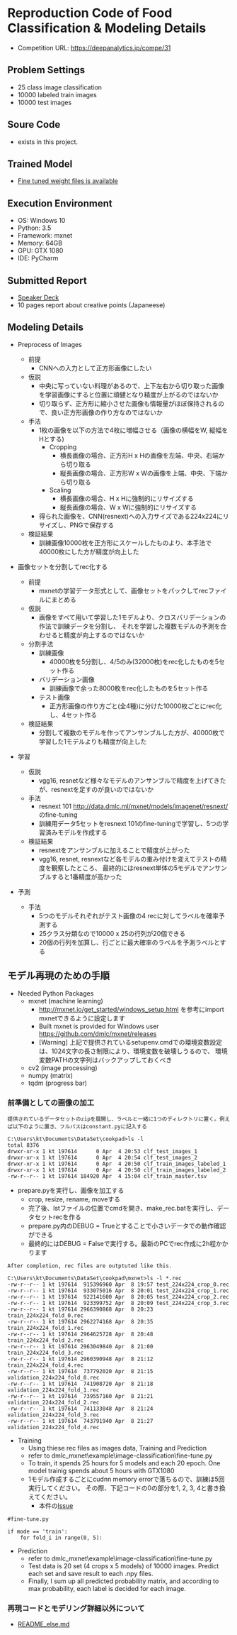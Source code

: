 # Reproduction Code of Food Classification & Modeling Details

* Competition URL: https://deepanalytics.jp/compe/31

## Problem Settings

* 25 class image classification
* 10000 labeled train images
* 10000 test images

## Soure Code

* exists in this project.

## Trained Model

* [Fine tuned weight files is available](https://drive.google.com/drive/folders/0BxkHqJ_0XZ-lb0s3azltRHhNVTg?usp=sharing)

## Execution Environment

* OS: Windows 10
* Python: 3.5
* Framework: mxnet
* Memory: 64GB
* GPU: GTX 1080
* IDE: PyCharm

## Submitted Report

* [Speaker Deck](https://speakerdeck.com/peroon/food-image-classification)
* 10 pages report about creative points (Japaneese)

## Modeling Details

* Preprocess of Images
    * 前提
        * CNNへの入力として正方形画像にしたい
    * 仮説
        * 中央に写っていない料理があるので、上下左右から切り取った画像を学習画像にすると位置に頑健となり精度が上がるのではないか
        * 切り取らず、正方形に縮小させた画像も情報量がほぼ保持されるので、良い正方形画像の作り方なのではないか
    * 手法
        * 1枚の画像を以下の方法で4枚に増幅させる（画像の横幅をW, 縦幅をHとする)
            * Cropping
                * 横長画像の場合、正方形H x Hの画像を左端、中央、右端から切り取る
                * 縦長画像の場合、正方形W x Wの画像を上端、中央、下端から切り取る
            * Scaling
                * 横長画像の場合、H x Hに強制的にリサイズする
                * 縦長画像の場合、W x Wに強制的にリサイズする
        * 得られた画像を、CNN(resnext)への入力サイズである224x224にリサイズし、PNGで保存する
    * 検証結果
        * 訓練画像10000枚を正方形にスケールしたものより、本手法で40000枚にした方が精度が向上した
    
* 画像セットを分割してrec化する
    * 前提
        * mxnetの学習データ形式として、画像セットをパックしてrecファイルにまとめる
    * 仮説
        * 画像をすべて用いて学習した1モデルより、クロスバリデーションの作法で訓練データを分割し、
        それを学習した複数モデルの予測を合わせると精度が向上するのではないか
    * 分割手法
        * 訓練画像
            * 40000枚を5分割し、4/5のみ(32000枚)をrec化したものを5セット作る
        * バリデーション画像
            * 訓練画像で余った8000枚をrec化したものを5セット作る
        * テスト画像
            * 正方形画像の作り方ごと(全4種)に分けた10000枚ごとにrec化し、4セット作る
    * 検証結果
        * 分割して複数のモデルを作ってアンサンブルした方が、40000枚で学習した1モデルよりも精度が向上した
    
* 学習
    * 仮説
        * vgg16, resnetなど様々なモデルのアンサンブルで精度を上げてきたが、resnextを足すのが良いのではないか
    * 手法
        * resnext 101 http://data.dmlc.ml/mxnet/models/imagenet/resnext/ のfine-tuning
        * 訓練用データ5セットをresnext 101のfine-tuningで学習し、5つの学習済みモデルを作成する
    * 検証結果
        * resnextをアンサンブルに加えることで精度が上がった
        * vgg16, resnet, resnextなど各モデルの重み付けを変えてテストの精度を観察したところ、
        最終的にはresnext単体の5モデルでアンサンブルすると1番精度が高かった
    
* 予測
    * 手法
        * 5つのモデルそれぞれがテスト画像の4 recに対してラベルを確率予測する
        * 25クラス分類なので10000 x 25の行列が20個できる
        * 20個の行列を加算し、行ごとに最大確率のラベルを予測ラベルとする


## モデル再現のための手順

* Needed Python Packages
    * mxnet (machine learning)
        * http://mxnet.io/get_started/windows_setup.html を参考にimport mxnetできるように設定します
        * Built mxnet is provided for Windows user https://github.com/dmlc/mxnet/releases
        * [Warning] 上記で提供されているsetupenv.cmdでの環境変数設定は、1024文字の長さ制限により、環境変数を破壊しうるので、
        環境変数PATHの文字列はバックアップしておくべき
    * cv2 (image processing)
    * numpy (matrix)
    * tqdm (progress bar)

### 前準備としての画像の加工

```
提供されているデータセットのzipを展開し、ラベルと一緒に1つのディレクトリに置く。例えば以下のように置き、フルパスはconstant.pyに記入する

C:\Users\kt\Documents\DataSet\cookpad>ls -l
total 8376
drwxr-xr-x 1 kt 197614      0 Apr  4 20:53 clf_test_images_1
drwxr-xr-x 1 kt 197614      0 Apr  4 20:54 clf_test_images_2
drwxr-xr-x 1 kt 197614      0 Apr  4 20:50 clf_train_images_labeled_1
drwxr-xr-x 1 kt 197614      0 Apr  4 20:50 clf_train_images_labeled_2
-rw-r--r-- 1 kt 197614 184920 Apr  4 15:04 clf_train_master.tsv
```
    
* prepare.pyを実行し、画像を加工する
    * crop, resize, rename, moveする
    * 完了後、lstファイルの位置でcmdを開き、make_rec.batを実行し、データセットrecを作る
    * prepare.py内のDEBUG = Trueとすることで小さいデータでの動作確認ができる
    * 最終的にはDEBUG = Falseで実行する。最新のPCでrec作成に2h程かかります
    
```
After completion, rec files are outptuted like this.

C:\Users\kt\Documents\DataSet\cookpad\mxnet>ls -l *.rec
-rw-r--r-- 1 kt 197614  915396960 Apr  8 19:57 test_224x224_crop_0.rec
-rw-r--r-- 1 kt 197614  933075016 Apr  8 20:01 test_224x224_crop_1.rec
-rw-r--r-- 1 kt 197614  922141600 Apr  8 20:05 test_224x224_crop_2.rec
-rw-r--r-- 1 kt 197614  923399752 Apr  8 20:09 test_224x224_crop_3.rec
-rw-r--r-- 1 kt 197614 2966390868 Apr  8 20:23 train_224x224_fold_0.rec
-rw-r--r-- 1 kt 197614 2962274168 Apr  8 20:35 train_224x224_fold_1.rec
-rw-r--r-- 1 kt 197614 2964625728 Apr  8 20:48 train_224x224_fold_2.rec
-rw-r--r-- 1 kt 197614 2963049840 Apr  8 21:00 train_224x224_fold_3.rec
-rw-r--r-- 1 kt 197614 2960390948 Apr  8 21:12 train_224x224_fold_4.rec
-rw-r--r-- 1 kt 197614  737792020 Apr  8 21:15 validation_224x224_fold_0.rec
-rw-r--r-- 1 kt 197614  741908720 Apr  8 21:18 validation_224x224_fold_1.rec
-rw-r--r-- 1 kt 197614  739557160 Apr  8 21:21 validation_224x224_fold_2.rec
-rw-r--r-- 1 kt 197614  741133048 Apr  8 21:24 validation_224x224_fold_3.rec
-rw-r--r-- 1 kt 197614  743791940 Apr  8 21:27 validation_224x224_fold_4.rec
```
    
* Training
    * Using thiese rec files as images data, Training and Prediction
    * refer to dmlc_mxnet\example\image-classification\fine-tune.py
    * To train, it spends 25 hours for 5 models and each 20 epoch. 
    One model trainig spends about 5 hours with GTX1080 
    * 1モデル作成するごとにcudnn memory errorで落ちるので、訓練は5回実行してください。
    その際、下記コードの0の部分を1, 2, 3, 4と書き換えてください。
        * 本件の[Issue](https://github.com/peroon/deepanalytics_food_classification/issues/1)

```
#fine-tune.py 

if mode == 'train':
    for fold_i in range(0, 5):
```

* Prediction
    * refer to dmlc_mxnet\example\image-classification\fine-tune.py
    * Test data is 20 set (4 crops x 5 models) of 10000 images. Predict each set and 
    save result to each .npy files.
    * Finally, I sum up all predicted probability matrix, and according to max probability, 
    each label is decided for each image.

### 再現コードとモデリング詳細以外について

* [README_else.md](./README_else.jp.md)